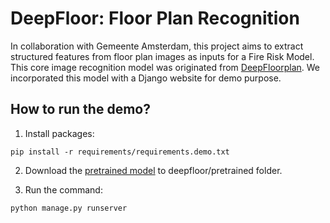 # DeepFloor: Floor Plan Recognition 

In collaboration with Gemeente Amsterdam, this project aims to extract structured features from floor plan images as inputs for a Fire Risk Model. 
This core image recognition model was originated from [DeepFloorplan](https://github.com/zlzeng/DeepFloorplan). 
We incorporated this model with a Django website for demo purpose. 


## How to run the demo?
1. Install packages:
```
pip install -r requirements/requirements.demo.txt
```
2. Download the [pretrained model](https://drive.google.com/drive/folders/1t6lDv82NXPGEUdZSu7gxjn2mg00JAwd9?usp=sharing
) to deepfloor/pretrained folder.

3. Run the command: 
```
python manage.py runserver
```